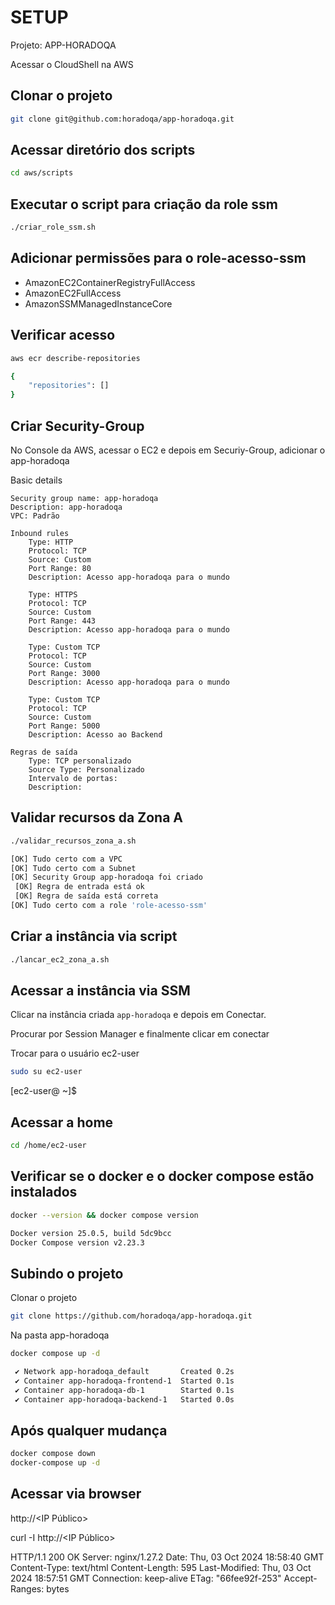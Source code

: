# SETUP

Projeto: APP-HORADOQA

Acessar o CloudShell na AWS

## Clonar o projeto

```bash
git clone git@github.com:horadoqa/app-horadoqa.git
```

## Acessar diretório dos scripts

```bash
cd aws/scripts
```

## Executar o script para criação da role ssm

```bash
./criar_role_ssm.sh
```

## Adicionar permissões para o role-acesso-ssm

- AmazonEC2ContainerRegistryFullAccess
- AmazonEC2FullAccess
- AmazonSSMManagedInstanceCore

## Verificar acesso

```bash
aws ecr describe-repositories

{
    "repositories": []
}
```

## Criar Security-Group

No Console da AWS, acessar o EC2 e depois em Securiy-Group, adicionar o app-horadoqa

Basic details

    Security group name: app-horadoqa
    Description: app-horadoqa
    VPC: Padrão

    Inbound rules
        Type: HTTP
        Protocol: TCP
        Source: Custom
        Port Range: 80
        Description: Acesso app-horadoqa para o mundo
        
        Type: HTTPS
        Protocol: TCP
        Source: Custom
        Port Range: 443
        Description: Acesso app-horadoqa para o mundo

        Type: Custom TCP
        Protocol: TCP
        Source: Custom
        Port Range: 3000
        Description: Acesso app-horadoqa para o mundo
        
        Type: Custom TCP
        Protocol: TCP
        Source: Custom
        Port Range: 5000
        Description: Acesso ao Backend

    Regras de saída
        Type: TCP personalizado
        Source Type: Personalizado
        Intervalo de portas:
        Description:

## Validar recursos da Zona A

```bash
./validar_recursos_zona_a.sh

[OK] Tudo certo com a VPC
[OK] Tudo certo com a Subnet
[OK] Security Group app-horadoqa foi criado
 [OK] Regra de entrada está ok
 [OK] Regra de saída está correta
[OK] Tudo certo com a role 'role-acesso-ssm'
```

## Criar a instância via script
```bash
./lancar_ec2_zona_a.sh
```

## Acessar a instância via SSM

Clicar na instância criada `app-horadoqa` e depois em Conectar. 

Procurar por Session Manager e finalmente clicar em conectar

Trocar para o usuário ec2-user

```bash
sudo su ec2-user
```
[ec2-user@<IP PRIVADO> ~]$

## Acessar a home

```bash
cd /home/ec2-user
```

## Verificar se o docker e o docker compose estão instalados

```bash
docker --version && docker compose version

Docker version 25.0.5, build 5dc9bcc
Docker Compose version v2.23.3
```

## Subindo o projeto

Clonar o projeto

```bash
git clone https://github.com/horadoqa/app-horadoqa.git
```

Na pasta app-horadoqa

```bash
docker compose up -d

 ✔ Network app-horadoqa_default       Created 0.2s
 ✔ Container app-horadoqa-frontend-1  Started 0.1s
 ✔ Container app-horadoqa-db-1        Started 0.1s
 ✔ Container app-horadoqa-backend-1   Started 0.0s
```

## Após qualquer mudança

```bash
docker compose down
docker-compose up -d
```

## Acessar via browser

http://<IP Público>

curl -I http://<IP Público>

HTTP/1.1 200 OK
Server: nginx/1.27.2
Date: Thu, 03 Oct 2024 18:58:40 GMT
Content-Type: text/html
Content-Length: 595
Last-Modified: Thu, 03 Oct 2024 18:57:51 GMT
Connection: keep-alive
ETag: "66fee92f-253"
Accept-Ranges: bytes